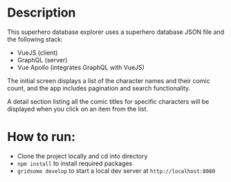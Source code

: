 # Description
This superhero database explorer uses a superhero database JSON file and the following stack:
- VueJS (client)
- GraphQL (server)
- Vue Apollo (integrates GraphQL with VueJS)

The initial screen displays a list of the character names and their comic count, and the app includes pagination and search functionality.

A detail section listing all the comic titles for specific characters will be displayed when you click on an item from the list.

# How to run:
- Clone the project locally and cd into directory
- `npm install` to install required packages
- `gridsome develop` to start a local dev server at `http://localhost:8080`
